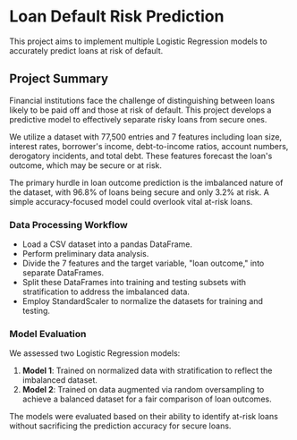 # Loan Default Risk Prediction

This project aims to implement multiple Logistic Regression models to accurately predict loans at risk of default.

## Project Summary

Financial institutions face the challenge of distinguishing between loans likely to be paid off and those at risk of default. This project develops a predictive model to effectively separate risky loans from secure ones.

We utilize a dataset with 77,500 entries and 7 features including loan size, interest rates, borrower's income, debt-to-income ratios, account numbers, derogatory incidents, and total debt. These features forecast the loan's outcome, which may be secure or at risk.

The primary hurdle in loan outcome prediction is the imbalanced nature of the dataset, with 96.8% of loans being secure and only 3.2% at risk. A simple accuracy-focused model could overlook vital at-risk loans.

### Data Processing Workflow

- Load a CSV dataset into a pandas DataFrame.
- Perform preliminary data analysis.
- Divide the 7 features and the target variable, "loan outcome," into separate DataFrames.
- Split these DataFrames into training and testing subsets with stratification to address the imbalanced data.
- Employ StandardScaler to normalize the datasets for training and testing.

### Model Evaluation

We assessed two Logistic Regression models:

1. **Model 1**: Trained on normalized data with stratification to reflect the imbalanced dataset.
2. **Model 2**: Trained on data augmented via random oversampling to achieve a balanced dataset for a fair comparison of loan outcomes.

The models were evaluated based on their ability to identify at-risk loans without sacrificing the prediction accuracy for secure loans.
